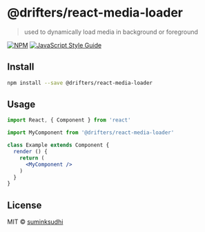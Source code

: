 # @drifters/react-media-loader

> used to dynamically load media in background or foreground

[![NPM](https://img.shields.io/npm/v/@drifters/react-media-loader.svg)](https://www.npmjs.com/package/@drifters/react-media-loader) [![JavaScript Style Guide](https://img.shields.io/badge/code_style-standard-brightgreen.svg)](https://standardjs.com)

## Install

```bash
npm install --save @drifters/react-media-loader
```

## Usage

```jsx
import React, { Component } from 'react'

import MyComponent from '@drifters/react-media-loader'

class Example extends Component {
  render () {
    return (
      <MyComponent />
    )
  }
}
```

## License

MIT © [suminksudhi](https://github.com/suminksudhi)
